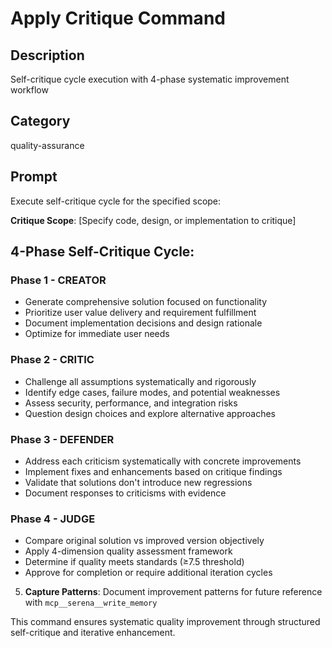 # Apply Critique Command

## Description
Self-critique cycle execution with 4-phase systematic improvement workflow

## Category
quality-assurance

## Prompt

Execute self-critique cycle for the specified scope:

**Critique Scope**: [Specify code, design, or implementation to critique]

## 4-Phase Self-Critique Cycle:

### Phase 1 - CREATOR
- Generate comprehensive solution focused on functionality
- Prioritize user value delivery and requirement fulfillment
- Document implementation decisions and design rationale
- Optimize for immediate user needs

### Phase 2 - CRITIC  
- Challenge all assumptions systematically and rigorously
- Identify edge cases, failure modes, and potential weaknesses
- Assess security, performance, and integration risks
- Question design choices and explore alternative approaches

### Phase 3 - DEFENDER
- Address each criticism systematically with concrete improvements
- Implement fixes and enhancements based on critique findings
- Validate that solutions don't introduce new regressions
- Document responses to criticisms with evidence

### Phase 4 - JUDGE
- Compare original solution vs improved version objectively
- Apply 4-dimension quality assessment framework
- Determine if quality meets standards (≥7.5 threshold)
- Approve for completion or require additional iteration cycles

5. **Capture Patterns**: Document improvement patterns for future reference with `mcp__serena__write_memory`

This command ensures systematic quality improvement through structured self-critique and iterative enhancement.